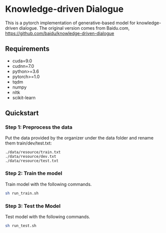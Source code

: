 Knowledge-driven Dialogue
=============================

This is a pytorch implementation of generative-based model for knowledge-driven dialogue. The original version comes from Baidu.com, https://github.com/baidu/knowledge-driven-dialogue

## Requirements

* cuda=9.0
* cudnn=7.0
* python>=3.6
* pytorch>=1.0
* tqdm
* numpy
* nltk
* scikit-learn

## Quickstart

### Step 1: Preprocess the data

Put the data provided by the organizer under the data folder and rename them  train/dev/test.txt: 

```
./data/resource/train.txt
./data/resource/dev.txt
./data/resource/test.txt
```

### Step 2: Train the model

Train model with the following commands.

```bash
sh run_train.sh
```

### Step 3: Test the Model

Test model with the following commands.

```bash
sh run_test.sh
```
